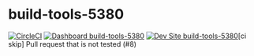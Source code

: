 # build-tools-5380

[![CircleCI](https://circleci.com/gh/pantheon-ci-bot/build-tools-5380.svg?style=shield)](https://circleci.com/gh/pantheon-ci-bot/build-tools-5380)
[![Dashboard build-tools-5380](https://img.shields.io/badge/dashboard-build_tools_5380-yellow.svg)](https://dashboard.pantheon.io/sites/a1e9196d-92c2-40ba-a34a-c56e7cc847cc#dev/code)
[![Dev Site build-tools-5380](https://img.shields.io/badge/site-build_tools_5380-blue.svg)](http://dev-build-tools-5380.pantheonsite.io/)[ci skip] Pull request that is not tested (#8)
